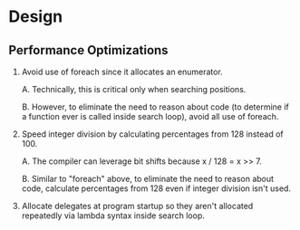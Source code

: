 # Design

## Performance Optimizations

1. Avoid use of foreach since it allocates an enumerator.

   A. Technically, this is critical only when searching positions.

   B. However, to eliminate the need to reason about code (to determine if a function ever is called inside search loop), avoid all use of foreach.

2. Speed integer division by calculating percentages from 128 instead of 100.

   A. The compiler can leverage bit shifts because x / 128 = x >> 7.

   B. Similar to "foreach" above, to eliminate the need to reason about code, calculate percentages from 128 even if integer division isn't used.

3. Allocate delegates at program startup so they aren't allocated repeatedly via lambda syntax inside search loop.
